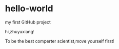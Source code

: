 # hello-world
my first GitHub project

hi,zhuyuxiang!

To be the best comperter scientist,move yourself first!
